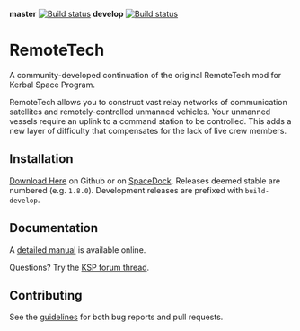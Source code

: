 <!---
**master** [![Build Status](https://travis-ci.org/RemoteTechnologiesGroup/RemoteTech.svg?branch=master)](https://travis-ci.org/RemoteTechnologiesGroup/RemoteTech)
**develop** [![Build Status](https://travis-ci.org/RemoteTechnologiesGroup/RemoteTech.svg?branch=develop)](https://travis-ci.org/RemoteTechnologiesGroup/RemoteTech)
-->
**master** [![Build status](https://ci.appveyor.com/api/projects/status/18ksahrxar3ghaoh/branch/master?svg=true)](https://ci.appveyor.com/project/KSP-TaxiService/remotetech-hx082/branch/master)
**develop** [![Build status](https://ci.appveyor.com/api/projects/status/4kvchix4253kmc58/branch/develop?svg=true)](https://ci.appveyor.com/project/KSP-TaxiService/remotetech/branch/develop)


RemoteTech
==========

A community-developed continuation of the original RemoteTech mod for Kerbal Space Program.

RemoteTech allows you to construct vast relay networks of communication satellites and remotely-controlled unmanned vehicles.
Your unmanned vessels require an uplink to a command station to be controlled.
This adds a new layer of difficulty that compensates for the lack of live crew members.


Installation
------------

[Download Here](https://github.com/RemoteTechnologiesGroup/RemoteTech/releases/latest) on Github or on [SpaceDock](http://spacedock.info/mod/520/RemoteTech).
Releases deemed stable are numbered (e.g. `1.8.0`).
Development releases are prefixed with `build-develop`.


Documentation
-------------

A [detailed manual](http://remotetechnologiesgroup.github.io/RemoteTech) is available online.

Questions? Try the [KSP forum thread](http://forum.kerbalspaceprogram.com/index.php?/topic/139167-113-remotetech-v171-2016-07-02/).


Contributing
------------

See the [guidelines](CONTRIBUTING.md) for both bug reports and pull requests.
